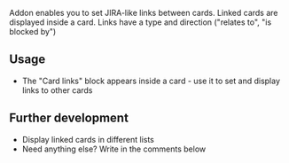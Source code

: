 Addon enables you to set JIRA-like links between cards. 
Linked cards are displayed inside a card.
Links have a type and direction ("relates to", "is blocked by")

Usage
-----
* The "Card links" block appears inside a card - use it to set and display links to other cards

Further development
-------------------
* Display linked cards in different lists
* Need anything else? Write in the comments below
